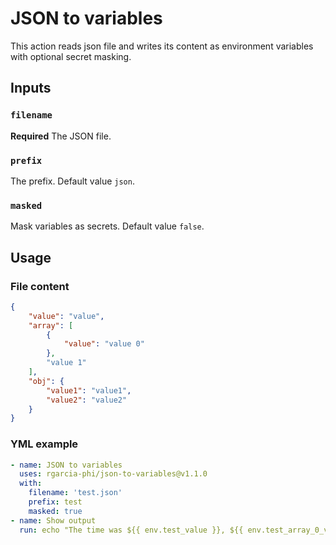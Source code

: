 # JSON to variables
This action reads json file and writes its content as environment variables with optional secret masking.

## Inputs

### `filename`

**Required** The JSON file.

### `prefix`

The prefix. Default value `json`.

### `masked`

Mask variables as secrets. Default value `false`.

## Usage

### File content 
```json
{
    "value": "value",
    "array": [
        {
            "value": "value 0"
        },
        "value 1"
    ],
    "obj": {
        "value1": "value1",
        "value2": "value2"
    }
}
```

### YML example 
```yml
- name: JSON to variables
  uses: rgarcia-phi/json-to-variables@v1.1.0
  with:
    filename: 'test.json'
    prefix: test
    masked: true
- name: Show output
  run: echo "The time was ${{ env.test_value }}, ${{ env.test_array_0_value }}, ${{ env.test_obj_value1 }}"
```
